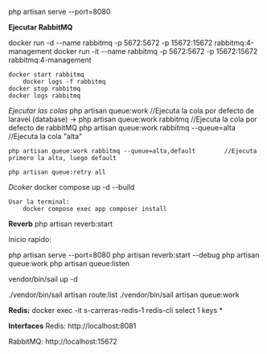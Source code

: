 php artisan serve --port=8080


**Ejecutar RabbitMQ**

docker run -d --name rabbitmq -p 5672:5672 -p 15672:15672 rabbitmq:4-management
docker run -it --name rabbitmq -p 5672:5672 -p 15672:15672 rabbitmq:4-management

    docker start rabbitmq
        docker logs -f rabbitmq
    docker stop rabbitmq
    docker logs rabbitmq


*Ejecutar las colas*
    php artisan queue:work                                      //Ejecuta la cola por defecto de laravel (database)
->  php artisan queue:work rabbitmq                             //Ejecuta la cola por defecto de rabbitMQ
    php artisan queue:work rabbitmq --queue=alta                //Ejecuta la cola "alta"

    php artisan queue:work rabbitmq --queue=alta,default        //Ejecuta primero la alta, luego default

    php artisan queue:retry all



*Dcoker*
    docker compose up -d --build

    Usar la terminal:
        docker compose exec app composer install
    
**Reverb**
php artisan reverb:start

Inicio rapido:

php artisan serve --port=8080
php artisan reverb:start --debug
php artisan queue:work
php artisan queue:listen

vendor/bin/sail up -d

./vendor/bin/sail artisan route:list
./vendor/bin/sail artisan queue:work

**Redis:**
    docker exec -it s-carreras-redis-1 redis-cli
    select 1
    keys * 


**Interfaces**
Redis:
    http://localhost:8081

RabbitMQ:
    http://localhost:15672
